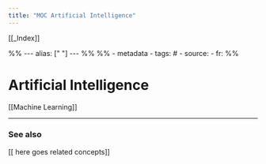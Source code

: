 ```yaml
---
title: "MOC Artificial Intelligence"
---
```


[[_Index]]

%% ---
alias: [" "]
--- %%
%% - metadata
	- tags: #
	- source: 
	- fr: 
%%

# Artificial Intelligence

[[Machine Learning]]

-------------
### See also
[[ here goes related concepts]]



